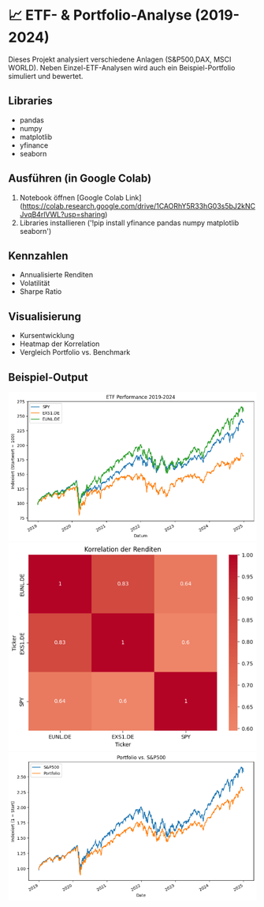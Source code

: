 # 📈 ETF- & Portfolio-Analyse (2019-2024)
Dieses Projekt analysiert verschiedene Anlagen (S&P500,DAX, MSCI WORLD). 
Neben Einzel-ETF-Analysen wird auch ein Beispiel-Portfolio simuliert und bewertet. 

## Libraries
- pandas
- numpy
- matplotlib
- yfinance
- seaborn

## Ausführen (in Google Colab)
1. Notebook öffnen [Google Colab Link] (https://colab.research.google.com/drive/1CAORhY5R33hG03s5bJ2kNCJvqB4rlVWL?usp=sharing)
2. Libraries installieren ('!pip install yfinance pandas numpy matplotlib seaborn')

## Kennzahlen
- Annualisierte Renditen
- Volatilität
- Sharpe Ratio

## Visualisierung
- Kursentwicklung
- Heatmap der Korrelation
- Vergleich Portfolio vs. Benchmark

## Beispiel-Output
![Performance](images/performance.png)
![Korrelation](images/correlation.png)
![Portfoliovergleich](images/portfolio.png)
